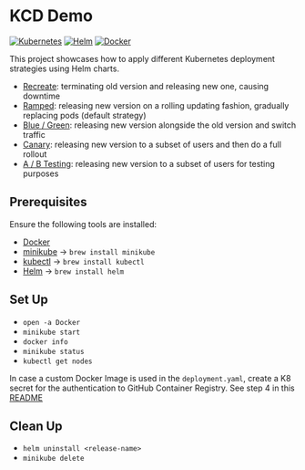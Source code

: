 # KCD Demo
[![Kubernetes](https://img.shields.io/badge/Kubernetes-326CE5?logo=kubernetes&logoColor=fff)](#)
[![Helm](https://img.shields.io/badge/Helm-0F1689?logo=helm&logoColor=fff)](#)
[![Docker](https://img.shields.io/badge/Docker-2496ED?logo=docker&logoColor=fff)](#)

This project showcases how to apply different Kubernetes deployment strategies using Helm charts.
- [Recreate](./recreate/README.md): terminating old version and releasing new one, causing downtime
- [Ramped](./ramped/README.md): releasing new version on a rolling updating fashion, gradually replacing pods (default strategy)
- [Blue / Green](./blue-green-deployment/README.md): releasing new version alongside the old version and switch traffic
- [Canary](./canary/README.md): releasing new version to a subset of users and then do a full rollout
- [A / B Testing](./a-b-testing/README.md): releasing new version to a subset of users for testing purposes

## Prerequisites
Ensure the following tools are installed:
- [Docker](https://docs.docker.com/desktop/setup/install/mac-install/)
- [minikube](https://minikube.sigs.k8s.io/docs/) -> `brew install minikube`
- [kubectl](https://kubernetes.io/docs/tasks/tools/) -> `brew install kubectl`
- [Helm](https://helm.sh/) -> `brew install helm`

## Set Up
- `open -a Docker`
- `minikube start`
- `docker info`
- `minikube status`
- `kubectl get nodes`

In case a custom Docker Image is used in the `deployment.yaml`, create a K8 secret for the authentication to GitHub Container Registry. See step 4 in this [README](./docker/README.md)


## Clean Up
- `helm uninstall <release-name>`
- `minikube delete`




